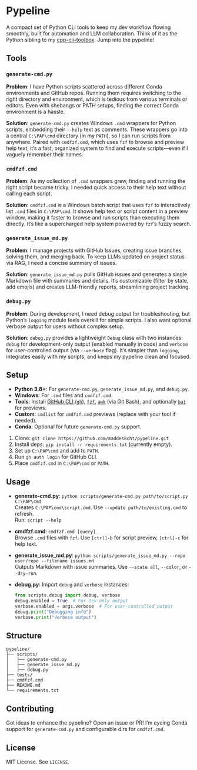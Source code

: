 # Pypeline

A compact set of Python CLI tools to keep my dev workflow flowing smoothly, built for automation and LLM collaboration. Think of it as the Python sibling to my [cpp-cli-toolbox](https://github.com/maddes8cht/cpp-cli-toolbox). Jump into the pypeline!

## Tools

### `generate-cmd.py`

**Problem**: I have Python scripts scattered across different Conda environments and GitHub repos. Running them requires switching to the right directory and environment, which is tedious from various terminals or editors. Even with shebangs or PATH setups, finding the correct Conda environment is a hassle.

**Solution**: `generate-cmd.py` creates Windows `.cmd` wrappers for Python scripts, embedding their `--help` text as comments. These wrappers go into a central `C:\PAP\cmd` directory (in my `PATH`), so I can run scripts from anywhere. Paired with `cmdfzf.cmd`, which uses `fzf` to browse and preview help text, it’s a fast, organized system to find and execute scripts—even if I vaguely remember their names.

### `cmdfzf.cmd`

**Problem**: As my collection of `.cmd` wrappers grew, finding and running the right script became tricky. I needed quick access to their help text without calling each script.

**Solution**: `cmdfzf.cmd` is a Windows batch script that uses `fzf` to interactively list `.cmd` files in `C:\PAP\cmd`. It shows help text or script content in a preview window, making it faster to browse and run scripts than executing them directly. It’s like a supercharged help system powered by `fzf`’s fuzzy search.

### `generate_issue_md.py`

**Problem**: I manage projects with GitHub Issues, creating issue branches, solving them, and merging back. To keep LLMs updated on project status via RAG, I need a concise summary of issues.

**Solution**: `generate_issue_md.py` pulls GitHub issues and generates a single Markdown file with summaries and details. It’s customizable (filter by state, add emojis) and creates LLM-friendly reports, streamlining project tracking.

### `debug.py`

**Problem**: During development, I need debug output for troubleshooting, but Python’s `logging` module feels overkill for simple scripts. I also want optional verbose output for users without complex setup.

**Solution**: `debug.py` provides a lightweight `Debug` class with two instances: `debug` for development-only output (enabled manually in code) and `verbose` for user-controlled output (via `--verbose` flag). It’s simpler than `logging`, integrates easily with my scripts, and keeps my pypeline clean and focused.

## Setup

- **Python 3.8+**: For `generate-cmd.py`, `generate_issue_md.py`, and `debug.py`.
- **Windows**: For `.cmd` files and `cmdfzf.cmd`.
- **Tools**: Install [GitHub CLI (`gh`)](https://cli.github.com/), [`fzf`](https://github.com/junegunn/fzf/releases), [`awk`](https://git-scm.com/downloads) (via Git Bash), and optionally [`bat`](https://github.com/sharkdp/bat/releases) for previews.
- **Custom**: `cmdlist` for `cmdfzf.cmd` previews (replace with your tool if needed).
- **Conda**: Optional for future `generate-cmd.py` support.

1. Clone: `git clone https://github.com/maddes8cht/pypeline.git`
2. Install deps: `pip install -r requirements.txt` (currently empty).
3. Set up `C:\PAP\cmd` and add to `PATH`.
4. Run `gh auth login` for GitHub CLI.
5. Place `cmdfzf.cmd` in `C:\PAP\cmd` or `PATH`.

## Usage

- **generate-cmd.py**: `python scripts/generate-cmd.py path/to/script.py C:\PAP\cmd`  
  Creates `C:\PAP\cmd\script.cmd`. Use `--update path/to/existing.cmd` to refresh.  
  Run: `script --help`

- **cmdfzf.cmd**: `cmdfzf.cmd [query]`  
  Browse `.cmd` files with `fzf`. Use `[ctrl]-b` for script preview, `[ctrl]-c` for help text.

- **generate_issue_md.py**: `python scripts/generate_issue_md.py --repo user/repo --filename issues.md`  
  Outputs Markdown with issue summaries. Use `--state all`, `--color`, or `--dry-run`.

- **debug.py**: Import `debug` and `verbose` instances:  
  ```python
  from scripts.debug import debug, verbose
  debug.enabled = True  # For dev-only output
  verbose.enabled = args.verbose  # For user-controlled output
  debug.print("Debugging info")
  verbose.print("Verbose output")
  ```

## Structure
```
pypeline/
├── scripts/
│   ├── generate-cmd.py
│   ├── generate_issue_md.py
│   ├── debug.py
├── tests/
├── cmdfzf.cmd
├── README.md
└── requirements.txt
```

## Contributing
Got ideas to enhance the pypeline? Open an issue or PR! I’m eyeing Conda support for `generate-cmd.py` and configurable dirs for `cmdfzf.cmd`.

## License
MIT License. See `LICENSE`.